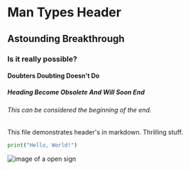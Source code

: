# Man Types Header

## Astounding Breakthrough
### Is it really possible?

#### Doubters Doubting Doesn't Do
##### Heading Become Obsolete And Will Soon End

###### This can be considered the beginning of the end.

This file demonstrates header's in markdown. Thrilling stuff.

``` Python
print("Hello, World!")
```

![image of a open sign](https://pd.w.org/2024/10/298671c58c97b5a79.20639447-2048x1536.jpeg)

